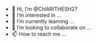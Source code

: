 - 👋 Hi, I’m @CHARITHESH27
- 👀 I’m interested in ...
- 🌱 I’m currently learning ...
- 💞️ I’m looking to collaborate on ...
- 📫 How to reach me ...

<!---
CHARITHESH27CODESOFT/CHARITHESH27CODESOFT is a ✨ special ✨ repository because its `README.md` (this file) appears on your GitHub profile.
You can click the Preview link to take a look at your changes.
--->
